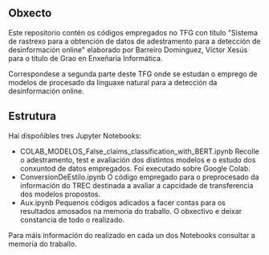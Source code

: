 Obxecto
---------------------------------

Este repositorio contén os códigos empregados no TFG con título "Sistema de rastrexo para a obtención de datos de adestramento para a detección de desinformación online" elaborado por Barreiro Domínguez, Víctor Xesús para o título de Grao en Enxeñaría Informática.

Correspondese a segunda parte deste TFG onde se estudan o emprego de modelos de procesado da linguaxe natural para a detección da desinformación online. 

Estrutura
---------------------------------
Hai dispoñibles tres Jupyter Notebooks:

- COLAB_MODELOS_False_claims_classification_with_BERT.ipynb
	Recolle o adestramento, test e avaliación dos distintos modelos e o estudo dos conxuntod de datos empregados. Foi executado sobre Google Colab.
- ConversionDeEstilo.ipynb
	O código empregado para o preprocesado da información do TREC destinada a avaliar a capcidade de transferencia dos modelos propostos. 
- Aux.ipynb
	Pequenos códigos adicados a facer contas para os resultados amosados na memoria do traballo. O obxectivo e deixar constancia de todo o realizado.

Para máis información do realizado en cada un dos Notebooks consultar a memoría do traballo.

